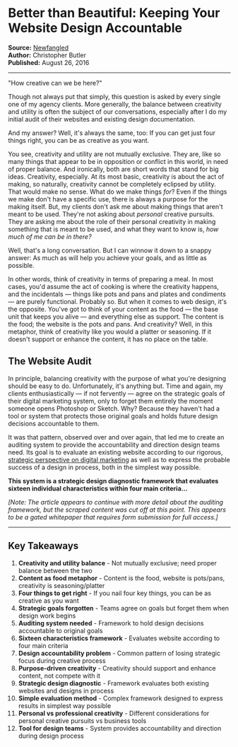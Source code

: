 # Better than Beautiful: Keeping Your Website Design Accountable

**Source:** [Newfangled](https://www.newfangled.com/whitepapers/how-to-keep-your-website-design-accountable-to-marketing-goals/#post-gated-content)  
**Author:** Christopher Butler  
**Published:** August 26, 2016

---

"How creative can we be here?"

Though not always put that simply, this question is asked by every single one of my agency clients. More generally, the balance between creativity and utility is often the subject of our conversations, especially after I do my initial audit of their websites and existing design documentation.

And my answer? Well, it's always the same, too: If you can get just four things right, you can be as creative as you want.

You see, creativity and utility are not mutually exclusive. They are, like so many things that appear to be in opposition or conflict in this world, in need of proper balance. And ironically, both are short words that stand for big ideas. Creativity, especially. At its most basic, creativity is about the act of making, so naturally, creativity cannot be completely eclipsed by utility. That would make no sense. What do we make things *for*? Even if the things we make don't have a specific use, there is always a purpose for the making itself. But, my clients don't ask me about making things that aren't meant to be used. They're not asking about *personal* creative pursuits. They are asking me about the role of their personal creativity in making something that is meant to be used, and what they want to know is, *how much of me can be in there?*

Well, that's a long conversation. But I can winnow it down to a snappy answer: As much as will help you achieve your goals, and as little as possible.

In other words, think of creativity in terms of preparing a meal. In most cases, you'd assume the act of cooking is where the creativity happens, and the incidentals — things like pots and pans and plates and condiments — are purely functional. Probably so. But when it comes to web design, it's the opposite. You've got to think of your content as the food — the base unit that keeps you alive — and everything else as support. The content is the food; the website is the pots and pans. And creativity? Well, in this metaphor, think of creativity like you would a platter or seasoning. If it doesn't support or enhance the content, it has no place on the table.

## The Website Audit

In principle, balancing creativity with the purpose of what you're designing should be easy to do. Unfortunately, it's anything but. Time and again, my clients enthusiastically — if not fervently — agree on the strategic goals of their digital marketing system, only to forget them entirely the moment someone opens Photoshop or Sketch. Why? Because they haven't had a tool or system that protects those original goals and holds future design decisions accountable to them.

It was that pattern, observed over and over again, that led me to create an auditing system to provide the accountability and direction design teams need. Its goal is to evaluate an existing website according to our rigorous, [strategic perspective on digital marketing](https://www.newfangled.com/what-we-do/the-agency-marketing-solution/) as well as to express the probable success of a design in process, both in the simplest way possible.

**This system is a strategic design diagnostic framework that evaluates sixteen individual characteristics within four main criteria…**

*[Note: The article appears to continue with more detail about the auditing framework, but the scraped content was cut off at this point. This appears to be a gated whitepaper that requires form submission for full access.]*

---

## Key Takeaways

1. **Creativity and utility balance** - Not mutually exclusive; need proper balance between the two
2. **Content as food metaphor** - Content is the food, website is pots/pans, creativity is seasoning/platter
3. **Four things to get right** - If you nail four key things, you can be as creative as you want
4. **Strategic goals forgotten** - Teams agree on goals but forget them when design work begins
5. **Auditing system needed** - Framework to hold design decisions accountable to original goals
6. **Sixteen characteristics framework** - Evaluates website according to four main criteria
7. **Design accountability problem** - Common pattern of losing strategic focus during creative process
8. **Purpose-driven creativity** - Creativity should support and enhance content, not compete with it
9. **Strategic design diagnostic** - Framework evaluates both existing websites and designs in process
10. **Simple evaluation method** - Complex framework designed to express results in simplest way possible
11. **Personal vs professional creativity** - Different considerations for personal creative pursuits vs business tools
12. **Tool for design teams** - System provides accountability and direction during design process